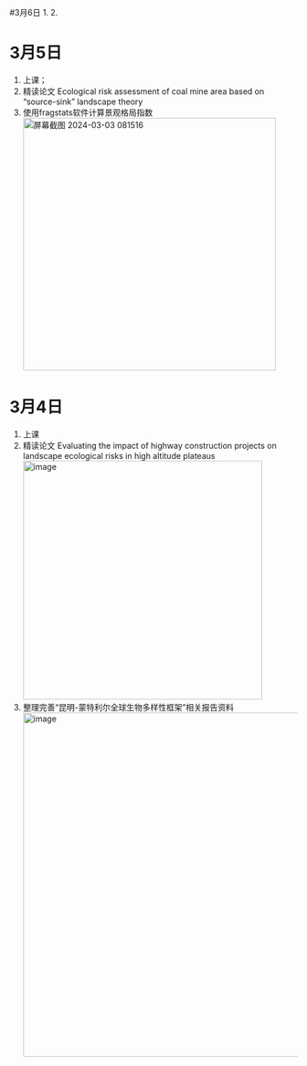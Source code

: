 #3月6日
1. 
2.

# 3月5日
1. 上课；
2. 精读论文 Ecological risk assessment of coal mine area based on “source-sink” landscape theory
3. 使用fragstats软件计算景观格局指数<br><img width="442" alt="屏幕截图 2024-03-03 081516" src="https://github.com/CityGIS-lzjtu/PLAN/assets/161292030/da16e8ae-ff94-4813-9156-ef2a2961c27d">

# 3月4日
1. 上课
2. 精读论文 Evaluating the impact of highway construction projects on landscape ecological risks in high altitude plateaus <img width="418" alt="image" src="https://github.com/CityGIS-lzjtu/PLAN/assets/161292030/22130762-6a89-4697-adc2-dc0cb4895df2">
3. 整理完善“昆明-蒙特利尔全球生物多样性框架”相关报告资料<img width="602" alt="image" src="https://github.com/CityGIS-lzjtu/PLAN/assets/161292030/c22e14df-9c9d-446d-9459-49f0b1e76221">
